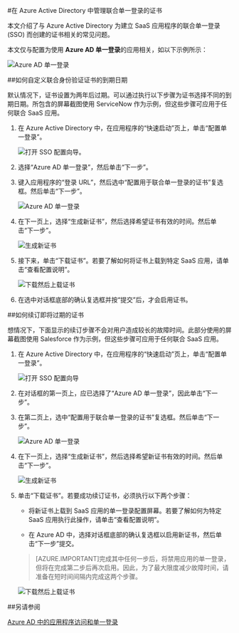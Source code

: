 <properties
	pageTitle="如何在 Azure AD 中管理联合身份验证证书 |Windows Azure"
	description="了解如何自定义联合身份验证证书的到期日期以及如何续订即将过期的证书。"
	services="active-directory"
	documentationCenter=""
	authors="liviodlc"
	manager="terrylan"
	editor=""/>

<tags
	ms.service="active-directory"
	ms.date="07/01/2015"
	wacn.date="08/29/2015"/>

#在 Azure Active Directory 中管理联合单一登录的证书

本文介绍了与 Azure Active Directory 为建立 SaaS 应用程序的联合单一登录 (SSO) 而创建的证书相关的常见问题。

本文仅与配置为使用 **Azure AD 单一登录**的应用相关，如以下示例所示：

![Azure AD 单一登录](./media/active-directory-sso-certs/fed-sso.PNG)

##如何自定义联合身份验证证书的到期日期

默认情况下，证书设置为两年后过期。可以通过执行以下步骤为证书选择不同的到期日期。所包含的屏幕截图使用 ServiceNow 作为示例，但这些步骤可应用于任何联合 SaaS 应用。

1. 在 Azure Active Directory 中，在应用程序的“快速启动”页上，单击“配置单一登录”。

	![打开 SSO 配置向导。](./media/active-directory-sso-certs/config-sso.png)

2. 选择“Azure AD 单一登录”，然后单击“下一步”。

3. 键入应用程序的“登录 URL”，然后选中“配置用于联合单一登录的证书”复选框。然后单击“下一步”。

	![Azure AD 单一登录](./media/active-directory-sso-certs/new-app-config-sso.PNG)

4. 在下一页上，选择“生成新证书”，然后选择希望证书有效的时间。然后单击“下一步”。

	![生成新证书](./media/active-directory-sso-certs/new-app-config-cert.PNG)

5. 接下来，单击“下载证书”。若要了解如何将证书上载到特定 SaaS 应用，请单击“查看配置说明”。

	![下载然后上载证书](./media/active-directory-sso-certs/new-app-config-app.PNG)

6. 在选中对话框底部的确认复选框并按“提交”后，才会启用证书。

##如何续订即将过期的证书

想情况下，下面显示的续订步骤不会对用户造成较长的故障时间。此部分使用的屏幕截图使用 Salesforce 作为示例，但这些步骤可应用于任何联合 SaaS 应用。

1. 在 Azure Active Directory 中，在应用程序的“快速启动”页上，单击“配置单一登录”。

	![打开 SSO 配置向导](./media/active-directory-sso-certs/renew-sso-button.PNG)

2. 在对话框的第一页上，应已选择了“Azure AD 单一登录”，因此单击“下一步”。

3. 在第二页上，选中“配置用于联合单一登录的证书”复选框。然后单击“下一步”。

	![Azure AD 单一登录](./media/active-directory-sso-certs/renew-config-sso.PNG)

4. 在下一页上，选择“生成新证书”，然后选择希望新证书有效的时间。然后单击“下一步”。

	![生成新证书](./media/active-directory-sso-certs/new-app-config-cert.PNG)

5. 单击“下载证书”。若要成功续订证书，必须执行以下两个步骤：

	- 将新证书上载到 SaaS 应用的单一登录配置屏幕。若要了解如何为特定 SaaS 应用执行此操作，请单击“查看配置说明”。

	- 在 Azure AD 中，选择对话框底部的确认复选框以启用新证书，然后单击“下一步”提交。

	> [AZURE.IMPORTANT]完成其中任何一步后，将禁用应用的单一登录，但将在完成第二步后再次启用。因此，为了最大限度减少故障时间，请准备在短时间间隔内完成这两个步骤。

	![下载然后上载证书](./media/active-directory-sso-certs/renew-config-app.PNG)

##另请参阅

[Azure AD 中的应用程序访问和单一登录](/documentation/articles/active-directory-appssoaccess-whatis)

<!---HONumber=67-->